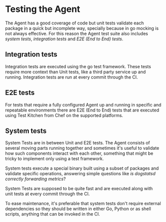 # Testing the Agent

The Agent has a good coverage of code but unit tests validate each package in a
quick but incomplete way, specially because in go mocking is not always effective.
For this reason the Agent test suite also includes _system tests_,
_integration tests_ and _E2E (End to End) tests_.

## Integration tests

Integration tests are executed using the go test framework. These tests require
more context than Unit tests, like a third party service up and running.
Integration tests are run at every commit through the CI.

## E2E tests

For tests that require a fully configured Agent up and running in specific and
repeatable environments there are E2E (End to End) tests that are executed using
Test Kitchen from Chef on the supported platforms.


## System tests

System Tests are in between Unit and E2E tests. The Agent consists of several
moving parts running together and sometimes it's useful to validate how such
components interact with each other, something that might be tricky to implement
only using a test framework.

System tests execute a special binary built using a subset of packages and validate
specific operations, answering simple questions like _is dogstatsd correctly
forwarding metrics_?

System Tests are supposed to be quite fast and are executed along with unit tests
at every commit through the CI.

To ease maintenance, it's preferable that system tests don't require external
dependencies so they should be written in either Go, Python or as shell scripts,
anything that can be invoked in the CI.
